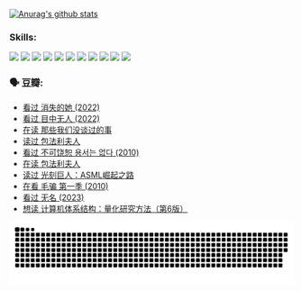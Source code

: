 
[![Anurag's github stats](https://github-readme-stats.vercel.app/api?username=w940853815)](https://github.com/anuraghazra/github-readme-stats)

### Skills:

<code><img height="32" src="https://cdn.jsdelivr.net/npm/simple-icons@v5/icons/python.svg"></code>
<code><img height="32" src="https://cdn.jsdelivr.net/npm/simple-icons@v5/icons/javascript.svg"></code>
<code><img height="32" src="https://cdn.jsdelivr.net/npm/simple-icons@v5/icons/django.svg"></code>
<code><img height="32" src="https://cdn.jsdelivr.net/npm/simple-icons@v5/icons/flask.svg"></code>
<code><img height="32" src="https://cdn.jsdelivr.net/npm/simple-icons@v5/icons/vuetify.svg"></code>
<code><img height="32" src="https://cdn.jsdelivr.net/npm/simple-icons@v5/icons/git.svg"></code>
<code><img height="32" src="https://cdn.jsdelivr.net/npm/simple-icons@v5/icons/docker.svg"></code>
<code><img height="32" src="https://cdn.jsdelivr.net/npm/simple-icons@v5/icons/postgresql.svg"></code>
<code><img height="32" src="https://cdn.jsdelivr.net/npm/simple-icons@v5/icons/elasticsearch.svg"></code>
<code><img height="32" src="https://cdn.jsdelivr.net/npm/simple-icons@v5/icons/macos.svg"></code>
<code><img height="32" src="https://cdn.jsdelivr.net/npm/simple-icons@v5/icons/linux.svg"></code>

### 🗣 豆瓣:

<!-- DOUBAN-ACTIVITIES:START -->
- [看过 消失的她‎ (2022)](https://www.douban.com/people/136069238/status/4303303080/?_i=89480964)
- [看过 目中无人‎ (2022)](https://www.douban.com/people/136069238/status/4302529146/?_i=89480964)
- [在读 那些我们没谈过的事](https://www.douban.com/people/136069238/status/4299558707/?_i=89480964)
- [读过 包法利夫人](https://www.douban.com/people/136069238/status/4299557101/?_i=89480964)
- [看过 不可饶恕 용서는 없다‎ (2010)](https://www.douban.com/people/136069238/status/4295155066/?_i=89480964)
- [在读 包法利夫人](https://www.douban.com/people/136069238/status/4284119119/?_i=89480964)
- [读过 光刻巨人：ASML崛起之路](https://www.douban.com/people/136069238/status/4284118319/?_i=89480964)
- [在看 毛骗 第一季‎ (2010)](https://www.douban.com/people/136069238/status/4283708106/?_i=89480964)
- [看过 无名‎ (2023)](https://www.douban.com/people/136069238/status/4280654210/?_i=89480964)
- [想读 计算机体系结构：量化研究方法（第6版）](https://www.douban.com/people/136069238/status/4278187754/?_i=89480964)
<!-- DOUBAN-ACTIVITIES:END -->


![Snake animation](https://raw.githubusercontent.com/w940853815/w940853815/output/github-contribution-grid-snake.svg)

<!--
**w940853815/w940853815** is a ✨ _special_ ✨ repository because its `README.md` (this file) appears on your GitHub profile.

Here are some ideas to get you started:

- 🔭 I’m currently working on ...
- 🌱 I’m currently learning ...
- 👯 I’m looking to collaborate on ...
- 🤔 I’m looking for help with ...
- 💬 Ask me about ...
- 📫 How to reach me: ...
- 😄 Pronouns: ...
- ⚡ Fun fact: ...
-->

